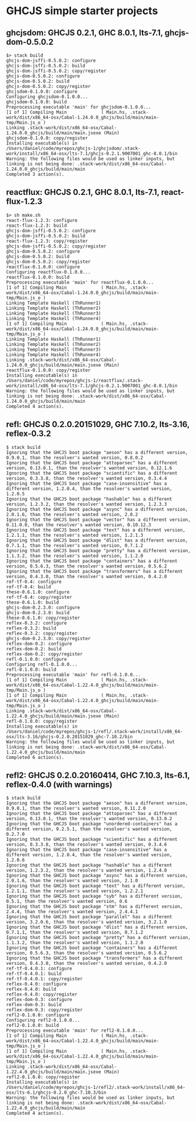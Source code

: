 # GHCJS simple starter projects

## ghcjsdom: GHCJS 0.2.1, GHC 8.0.1, lts-7.1, ghcjs-dom-0.5.0.2

	$> stack build
	ghcjs-dom-jsffi-0.5.0.2: configure
	ghcjs-dom-jsffi-0.5.0.2: build
	ghcjs-dom-jsffi-0.5.0.2: copy/register
	ghcjs-dom-0.5.0.2: configure
	ghcjs-dom-0.5.0.2: build
	ghcjs-dom-0.5.0.2: copy/register
	ghcjsdom-0.1.0.0: configure
	Configuring ghcjsdom-0.1.0.0...
	ghcjsdom-0.1.0.0: build
	Preprocessing executable 'main' for ghcjsdom-0.1.0.0...
	[1 of 1] Compiling Main             ( Main.hs, .stack-work/dist/x86_64-osx/Cabal-1.24.0.0_ghcjs/build/main/main-tmp/Main.js_o )
	Linking .stack-work/dist/x86_64-osx/Cabal-1.24.0.0_ghcjs/build/main/main.jsexe (Main)
	ghcjsdom-0.1.0.0: copy/register
	Installing executable(s) in
	/Users/daniel/code/myrepos/ghcjs-1/ghcjsdom/.stack-work/install/x86_64-osx/lts-7.1/ghcjs-0.2.1.9007001_ghc-8.0.1/bin
	Warning: the following files would be used as linker inputs, but linking is not being done: .stack-work/dist/x86_64-osx/Cabal-1.24.0.0_ghcjs/build/main/main
	Completed 3 action(s).

## reactflux: GHCJS 0.2.1, GHC 8.0.1, lts-7.1, react-flux-1.2.3

	$> sh make.sh 
	react-flux-1.2.3: configure
	react-flux-1.2.3: build
	ghcjs-dom-jsffi-0.5.0.2: configure
	ghcjs-dom-jsffi-0.5.0.2: build
	react-flux-1.2.3: copy/register
	ghcjs-dom-jsffi-0.5.0.2: copy/register
	ghcjs-dom-0.5.0.2: configure
	ghcjs-dom-0.5.0.2: build
	ghcjs-dom-0.5.0.2: copy/register
	reactflux-0.1.0.0: configure
	Configuring reactflux-0.1.0.0...
	reactflux-0.1.0.0: build
	Preprocessing executable 'main' for reactflux-0.1.0.0...
	[1 of 1] Compiling Main             ( Main.hs, .stack-work/dist/x86_64-osx/Cabal-1.24.0.0_ghcjs/build/main/main-tmp/Main.js_o )
	Linking Template Haskell (ThRunner1)
	Linking Template Haskell (ThRunner2)
	Linking Template Haskell (ThRunner3)
	Linking Template Haskell (ThRunner4)
	[1 of 1] Compiling Main             ( Main.hs, .stack-work/dist/x86_64-osx/Cabal-1.24.0.0_ghcjs/build/main/main-tmp/Main.js_o )
	Linking Template Haskell (ThRunner1)
	Linking Template Haskell (ThRunner2)
	Linking Template Haskell (ThRunner3)
	Linking Template Haskell (ThRunner4)
	Linking .stack-work/dist/x86_64-osx/Cabal-1.24.0.0_ghcjs/build/main/main.jsexe (Main)
	reactflux-0.1.0.0: copy/register
	Installing executable(s) in
	/Users/daniel/code/myrepos/ghcjs-1/reactflux/.stack-work/install/x86_64-osx/lts-7.1/ghcjs-0.2.1.9007001_ghc-8.0.1/bin
	Warning: the following files would be used as linker inputs, but linking is not being done: .stack-work/dist/x86_64-osx/Cabal-1.24.0.0_ghcjs/build/main/main
	Completed 4 action(s).

## refl: GHCJS 0.2.0.20151029, GHC 7.10.2, lts-3.16, reflex-0.3.2

	$ stack build
	Ignoring that the GHCJS boot package "aeson" has a different version, 0.9.0.1, than the resolver's wanted version, 0.8.0.2
	Ignoring that the GHCJS boot package "attoparsec" has a different version, 0.13.0.1, than the resolver's wanted version, 0.12.1.6
	Ignoring that the GHCJS boot package "scientific" has a different version, 0.3.3.8, than the resolver's wanted version, 0.3.4.4
	Ignoring that the GHCJS boot package "case-insensitive" has a different version, 1.2.0.4, than the resolver's wanted version, 1.2.0.5
	Ignoring that the GHCJS boot package "hashable" has a different version, 1.2.3.2, than the resolver's wanted version, 1.2.3.3
	Ignoring that the GHCJS boot package "async" has a different version, 2.0.1.6, than the resolver's wanted version, 2.0.2
	Ignoring that the GHCJS boot package "vector" has a different version, 0.11.0.0, than the resolver's wanted version, 0.10.12.3
	Ignoring that the GHCJS boot package "text" has a different version, 1.2.1.1, than the resolver's wanted version, 1.2.1.3
	Ignoring that the GHCJS boot package "dlist" has a different version, 0.7.1.1, than the resolver's wanted version, 0.7.1.2
	Ignoring that the GHCJS boot package "pretty" has a different version, 1.1.3.2, than the resolver's wanted version, 1.1.2.0
	Ignoring that the GHCJS boot package "containers" has a different version, 0.5.6.3, than the resolver's wanted version, 0.5.6.2
	Ignoring that the GHCJS boot package "transformers" has a different version, 0.4.3.0, than the resolver's wanted version, 0.4.2.0
	ref-tf-0.4: configure
	ref-tf-0.4: build
	these-0.6.1.0: configure
	ref-tf-0.4: copy/register
	these-0.6.1.0: build
	ghcjs-dom-0.2.3.0: configure
	ghcjs-dom-0.2.3.0: build
	these-0.6.1.0: copy/register
	reflex-0.3.2: configure
	reflex-0.3.2: build
	reflex-0.3.2: copy/register
	ghcjs-dom-0.2.3.0: copy/register
	reflex-dom-0.2: configure
	reflex-dom-0.2: build
	reflex-dom-0.2: copy/register
	refl-0.1.0.0: configure
	Configuring refl-0.1.0.0...
	refl-0.1.0.0: build
	Preprocessing executable 'main' for refl-0.1.0.0...
	[1 of 1] Compiling Main             ( Main.hs, .stack-work/dist/x86_64-osx/Cabal-1.22.4.0_ghcjs/build/main/main-tmp/Main.js_o )
	[1 of 1] Compiling Main             ( Main.hs, .stack-work/dist/x86_64-osx/Cabal-1.22.4.0_ghcjs/build/main/main-tmp/Main.js_o )
	Linking .stack-work/dist/x86_64-osx/Cabal-1.22.4.0_ghcjs/build/main/main.jsexe (Main)
	refl-0.1.0.0: copy/register
	Installing executable(s) in
	/Users/daniel/code/myrepos/ghcjs-1/refl/.stack-work/install/x86_64-osx/lts-3.16/ghcjs-0.2.0.20151029_ghc-7.10.2/bin
	Warning: the following files would be used as linker inputs, but linking is not being done: .stack-work/dist/x86_64-osx/Cabal-1.22.4.0_ghcjs/build/main/main
	Completed 6 action(s).

## refl2: GHCJS 0.2.0.20160414, GHC 7.10.3, lts-6.1, reflex-0.4.0 (with warnings)

	$ stack build
	Ignoring that the GHCJS boot package "aeson" has a different version, 0.9.0.1, than the resolver's wanted version, 0.11.2.0
	Ignoring that the GHCJS boot package "attoparsec" has a different version, 0.13.0.1, than the resolver's wanted version, 0.13.0.2
	Ignoring that the GHCJS boot package "unordered-containers" has a different version, 0.2.5.1, than the resolver's wanted version, 0.2.7.0
	Ignoring that the GHCJS boot package "scientific" has a different version, 0.3.3.8, than the resolver's wanted version, 0.3.4.6
	Ignoring that the GHCJS boot package "case-insensitive" has a different version, 1.2.0.4, than the resolver's wanted version, 1.2.0.6
	Ignoring that the GHCJS boot package "hashable" has a different version, 1.2.3.2, than the resolver's wanted version, 1.2.4.0
	Ignoring that the GHCJS boot package "async" has a different version, 2.0.1.6, than the resolver's wanted version, 2.1.0
	Ignoring that the GHCJS boot package "text" has a different version, 1.2.1.1, than the resolver's wanted version, 1.2.2.1
	Ignoring that the GHCJS boot package "syb" has a different version, 0.5.1, than the resolver's wanted version, 0.6
	Ignoring that the GHCJS boot package "stm" has a different version, 2.4.4, than the resolver's wanted version, 2.4.4.1
	Ignoring that the GHCJS boot package "parallel" has a different version, 3.2.0.6, than the resolver's wanted version, 3.2.1.0
	Ignoring that the GHCJS boot package "dlist" has a different version, 0.7.1.1, than the resolver's wanted version, 0.7.1.2
	Ignoring that the GHCJS boot package "pretty" has a different version, 1.1.3.2, than the resolver's wanted version, 1.1.2.0
	Ignoring that the GHCJS boot package "containers" has a different version, 0.5.6.3, than the resolver's wanted version, 0.5.6.2
	Ignoring that the GHCJS boot package "transformers" has a different version, 0.4.3.0, than the resolver's wanted version, 0.4.2.0
	ref-tf-0.4.0.1: configure
	ref-tf-0.4.0.1: build
	ref-tf-0.4.0.1: copy/register
	reflex-0.4.0: configure
	reflex-0.4.0: build
	reflex-0.4.0: copy/register
	reflex-dom-0.3: configure
	reflex-dom-0.3: build
	reflex-dom-0.3: copy/register
	refl2-0.1.0.0: configure
	Configuring refl2-0.1.0.0...
	refl2-0.1.0.0: build
	Preprocessing executable 'main' for refl2-0.1.0.0...
	[1 of 1] Compiling Main             ( Main.hs, .stack-work/dist/x86_64-osx/Cabal-1.22.4.0_ghcjs/build/main/main-tmp/Main.js_o )
	[1 of 1] Compiling Main             ( Main.hs, .stack-work/dist/x86_64-osx/Cabal-1.22.4.0_ghcjs/build/main/main-tmp/Main.js_o )
	Linking .stack-work/dist/x86_64-osx/Cabal-1.22.4.0_ghcjs/build/main/main.jsexe (Main)
	refl2-0.1.0.0: copy/register
	Installing executable(s) in
	/Users/daniel/code/myrepos/ghcjs-1/refl2/.stack-work/install/x86_64-osx/lts-6.1/ghcjs-0.2.0_ghc-7.10.3/bin
	Warning: the following files would be used as linker inputs, but linking is not being done: .stack-work/dist/x86_64-osx/Cabal-1.22.4.0_ghcjs/build/main/main
	Completed 4 action(s).

